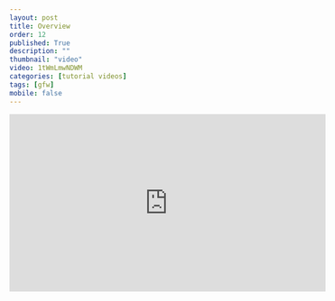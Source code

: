 ```yaml
---
layout: post
title: Overview
order: 12
published: True
description: ""
thumbnail: "video"
video: 1tWmLmwNDWM
categories: [tutorial videos]
tags: [gfw]
mobile: false
---
```



<div id="desktopContent" class="content">
  <div class="video">
    <iframe width="560" height="315" src="https://www.youtube.com/embed/1tWmLmwNDWM" frameborder="0" allowfullscreen></iframe>
  </div>
</div>

<div id="mobileContent" class="content">
</div>
